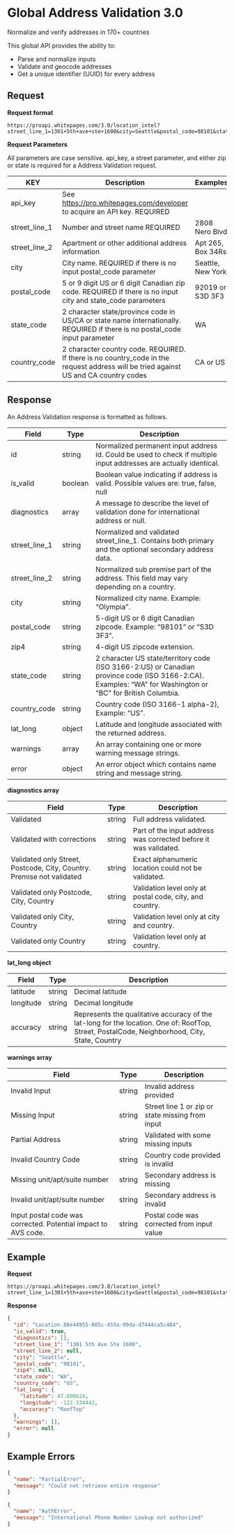 # Global Address Validation 3.0

Normalize and verify addresses in 170+ countries

This global API provides the ability to:
* Parse and normalize inputs
* Validate and geocode addresses
* Get a unique identifier (UUID) for every address

## Request

**Request format**

```
https://proapi.whitepages.com/3.0/location_intel?street_line_1=1301+5th+ave+ste+1600&city=Seattle&postal_code=98101&state_code=WA&country_code=US&api_key=KEYVAL
```

**Request Parameters**

All parameters are case sensitive. api_key, a street parameter, and either zip or state is required for a Address Validation request.

| KEY     | Description | Examples |
| ------- | ---- | ---- |
| api_key | See https://pro.whitepages.com/developer to acquire an API key. REQUIRED | |
| street_line_1 | Number and street name REQUIRED | 2808 Nero Blvd |
| street_line_2 | Apartment or other additional address information | Apt 265, Box 34Rs |
| city | City name. REQUIRED if there is no input postal_code parameter | Seattle, New York |
| postal_code | 5 or 9 digit US or 6 digit Canadian zip code. REQUIRED if there is no input city and state_code parameters | 92019 or S3D 3F3 |
| state_code | 2 character state/province code in US/CA or state name internationally. REQUIRED if there is no postal_code input parameter | WA |
| country_code | 2 character country code. REQUIRED. If there is no country_code in the request address will be tried against US and CA country codes | CA or US |


## Response

An Address Validation response is formatted as follows.

| Field     | Type | Description |
| ------- | ---- | ---- |
| id | string | Normalized permanent input address id. Could be used to check if multiple input addresses are actually identical. |
| is_valid | boolean | Boolean value indicating if address is valid. Possible values are: true, false, null |
| diagnostics | array | A message to describe the level of validation done for international address or null. |
| street_line_1 | string | Normalized and validated street_line_1. Contains both primary and the optional secondary address data. |
| street_line_2 | string | Normalized sub premise part of the address. This field may vary depending on a country. |
| city | string | Normalized city name. Example: “Olympia”. |
| postal_code | string | 5-digit US or 6 digit Canadian zipcode. Example: “98101” or “S3D 3F3”. |
| zip4 | string | 4-digit US zipcode extension. |
| state_code | string | 2 character US state/territory code (ISO 3166-2:US) or Canadian province code (ISO 3166-2:CA). Examples: “WA” for Washington or “BC” for British Columbia. |
| country_code | string | Country code (ISO 3166-1 alpha-2), Example: “US”. |
| lat_long | object | Latitude and longitude associated with the returned address. |
| warnings | array | An array containing one or more warning message strings. |
| error | object | An error object which contains name string and message string. |

**diagnostics array**

| Field | Type | Description |
| ------- | ---- | ---- |
| Validated | string | Full address validated. |
| Validated with corrections | string | Part of the input address was corrected before it was validated. |
| Validated only Street, Postcode, City, Country. Premise not validated | string | Exact alphanumeric location could not be validated. |
| Validated only Postcode, City, Country | string | Validation level only at postal code, city, and country. |
| Validated only City, Country | string | Validation level only at city and country. |
| Validated only Country | string | Validation level only at country. |

**lat_long object**

| Field   | Type | Description |
| ------- | ---- | ---- |
| latitude | string | Decimal latitude |
| longitude | string | Decimal longitude |
| accuracy | string | Represents the qualitative accuracy of the lat-long for the location. One of: RoofTop, Street, PostalCode, Neighborhood, City, State, Country |

**warnings array**

| Field | Type | Description |
| ------- | ---- | ---- |
| Invalid Input | string | Invalid address provided |
| Missing Input | string | Street line 1 or zip or state missing from input |
| Partial Address | string | Validated with some missing inputs |
| Invalid Country Code | string | Country code provided is invalid |
| Missing unit/apt/suite number | string | Secondary address is missing |
| Invalid unit/apt/suite number | string | Secondary address is invalid |
| Input postal code was corrected. Potential impact to AVS code. | string | Postal code was corrected from input value |

## Example

**Request**

```
https://proapi.whitepages.com/3.0/location_intel?street_line_1=1301+5th+ave+ste+1600&city=Seattle&postal_code=98101&state_code=WA&country_code=US&api_key=KEYVAL
```

**Response**

```json
{
  "id": "Location.88e44955-805c-455a-99da-d7444ca5c484",
  "is_valid": true,
  "diagnostics": [],
  "street_line_1": "1301 5th Ave Ste 1600",
  "street_line_2": null,
  "city": "Seattle",
  "postal_code": "98101",
  "zip4": null,
  "state_code": "WA",
  "country_code": "US",
  "lat_long": {
    "latitude": 47.608624,
    "longitude": -122.334442,
    "accuracy": "RoofTop"
  },
  "warnings": [],
  "error": null
}
```

## Example Errors

```json
{
  "name": "PartialError",
  "message": "Could not retrieve entire response"
}
```

```json
{
  "name": "AuthError",
  "message": "International Phone Number Lookup not authorized"
}
```
